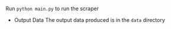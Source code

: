 Run `python main.py` to run the scraper

- Output Data
  The output data produced is in the `data` directory
